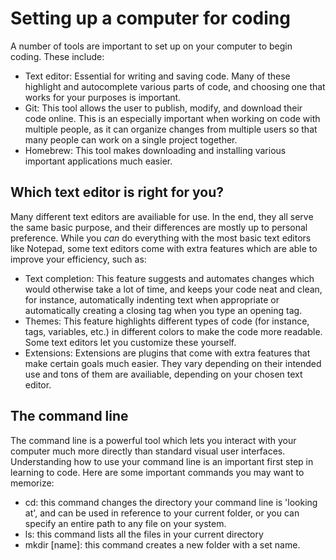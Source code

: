 # Setting up a computer for coding 

A number of tools are important to set up on your computer to begin coding. These include:
* Text editor: Essential for writing and saving code. Many of these highlight and autocomplete various parts of code, and choosing one that works for your purposes is important. 
* Git: This tool allows the user to publish, modify, and download their code online. This is an especially important when working on code with multiple people, as it can organize changes from multiple users so that many people can work on a single project together.
* Homebrew: This tool makes downloading and installing various important applications much easier. 

## Which text editor is right for you?

Many different text editors are availiable for use. In the end, they all serve the same basic purpose, and their differences are mostly up to personal preference. While you *can* do everything with the most basic text editors like Notepad, some text editors come with extra features which are able to improve your efficiency, such as:
* Text completion: This feature suggests and automates changes which would otherwise take a lot of time, and keeps your code neat and clean, for instance, automatically indenting text when appropriate or automatically creating a closing tag when you type an opening tag. 
* Themes: This feature highlights different types of code (for instance, tags, variables, etc.) in different colors to make the code more readable. Some text editors let you customize these yourself. 
* Extensions: Extensions are plugins that come with extra features that make certain goals much easier. They vary depending on their intended use and tons of them are availiable, depending on your chosen text editor.

## The command line

The command line is a powerful tool which lets you interact with your computer much more directly than standard visual user interfaces. Understanding how to use your command line is an important first step in learning to code. Here are some important commands you may want to memorize:
* cd: this command changes the directory your command line is 'looking at', and can be used in reference to your current folder, or you can specify an entire path to any file on your system.
* ls: this command lists all the files in your current directory
* mkdir \[name\]: this command creates a new folder with a set name.
